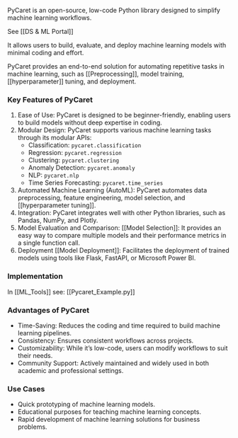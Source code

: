 PyCaret is an open-source, low-code Python library designed to simplify machine learning workflows. 

See
[[DS & ML Portal]]

It allows users to build, evaluate, and deploy machine learning models with minimal coding and effort. 

PyCaret provides an end-to-end solution for automating repetitive tasks in machine learning, such as [[Preprocessing]], model training, [[hyperparameter]] tuning, and deployment.
### Key Features of PyCaret

1. Ease of Use: PyCaret is designed to be beginner-friendly, enabling users to build models without deep expertise in coding.
2. Modular Design: PyCaret supports various machine learning tasks through its modular APIs:
    - Classification: `pycaret.classification`
    - Regression: `pycaret.regression`
    - Clustering: `pycaret.clustering`
    - Anomaly Detection: `pycaret.anomaly`
    - NLP: `pycaret.nlp`
    - Time Series Forecasting: `pycaret.time_series`
3. Automated Machine Learning (AutoML): PyCaret automates data preprocessing, feature engineering, model selection, and [[hyperparameter tuning]].
4. Integration: PyCaret integrates well with other Python libraries, such as Pandas, NumPy, and Plotly.
5. Model Evaluation and Comparison: [[Model Selection]]: It provides an easy way to compare multiple models and their performance metrics in a single function call.
6. Deployment [[Model Deployment]]: Facilitates the deployment of trained models using tools like Flask, FastAPI, or Microsoft Power BI.

### Implementation

In [[ML_Tools]] see: [[Pycaret_Example.py]]
### Advantages of PyCaret

- Time-Saving: Reduces the coding and time required to build machine learning pipelines.
- Consistency: Ensures consistent workflows across projects.
- Customizability: While it’s low-code, users can modify workflows to suit their needs.
- Community Support: Actively maintained and widely used in both academic and professional settings.

### Use Cases

- Quick prototyping of machine learning models.
- Educational purposes for teaching machine learning concepts.
- Rapid development of machine learning solutions for business problems.